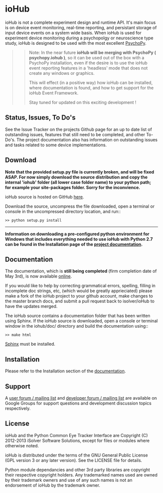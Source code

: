 # ioHub

ioHub is not a complete experiment design and runtime API. It's main focus is on device event monitoring, 
real-time reporting, and persistant storage of input device events on a system wide basis. When ioHub is used
for experiment device monitoring during a psychopolgy or neuroscience type study, ioHub is designed to be used
with the most excellent [PsychoPy](http://www.psychopy.org). 

>> Note: In the near future **ioHub will be merging with PsychoPy ( psychopy.iohub )**, so it can be used
>> out of the box with a PsychoPy installation, even if the desire is to use the ioHub event reporting
>> features in a 'headless' mode that does not create any windows or graphics. 
>> 
>> This will effect (in a positive way) how ioHub can be installed, where documentation is found, 
>> and how to get support for the ioHub Event Framework. 
>>
>> Stay tuned for updated on this exciting development !

## Status, Issues, To Do's

See the Issue Tracker on the projects Github page for an up to date list of outstanding issues, 
features that still need to be completed, and other To-Do's. The project documentation also has information on 
outstanding issues and tasks related to some device implementations.

## Download

**Note that the provided setup.py file is currently broken, and will be fixed ASAP. For now simply download the source distribution and copy the internal 'iohub' folder (all lower case folder name) to your python path; for example your site-packages folder. Sorry for the inconvience.**

ioHub source is hosted on GitHub [here](https://www.github.com/isolver/ioHub/).

Download the source, uncompress the file downloaded, open a terminal or console in the 
uncompressed directory location, and run::

    >> python setup.py install

---

**Information on downloading a pre-configured python environment for Windows that includes everything
needed to use ioHub with Python 2.7 can be found in the Installation page of the 
[project documentation](http://www.isolver-solutions.com/iohubdocs/0.7/index.html).**

## Documentation

The documentation, which is **still being completed** (firm completion date of May 3rd), is now available 
[online](http://www.isolver-solutions.com/iohubdocs/0.7/index.html). 

If you would like to help by correcting grammatical errors, spelling, 
filling in incomplete doc strings, etc, (which would be greatly apprieciated)
please make a fork of the ioHub project to your github account, make changes
to the master branch docs, and submit a pull request back to isolver/ioHub to have the updates merged.

The ioHub source contains a documentation folder that has been written using Sphinx.
If the ioHub source is downloaded, open a console or terminal window in the
iohub/doc/ directory and build the documentation using::

    >> make html

[Sphinx](http://sphinx-doc.org/#) must be installed.

## Installation

Please refer to the Installation section of the 
[documentation](http://www.isolver-solutions.com/iohubdocs/0.7/index.html).

## Support

A [user forum / mailing list](https://groups.google.com/forum/?hl=en&fromgroups#!forum/iohub-users) 
and [developer forum / mailing list](https://groups.google.com/forum/?hl=en&fromgroups#!forum/iohub-dev)
are available on Google Groups for support questions and development discussion topics respectively.

## License

ioHub and the Python Common Eye Tracker Interface are Copyright (C) 2012-2013 iSolver Software Solutions, except for files or modules where otherwise noted.

ioHub is distributed under the terms of the GNU General Public License (GPL version 3 or any later version). See the LICENSE file for details. 

Python module dependancies and other 3rd party libraries are copyright their respective copyright holders. Any trademarked names used are owned by their trademark owners and use of any such names is not an endorsement of ioHub by the trademark owner.

